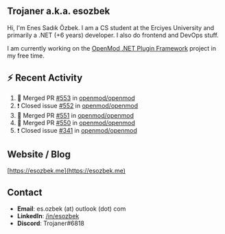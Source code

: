 ##  Trojaner a.k.a. esozbek
Hi, I'm Enes Sadık Özbek. I am a CS student at the Erciyes University and primarily a .NET (+6 years) developer. I also do frontend and DevOps stuff.

I am currently working on the [OpenMod .NET Plugin Framework](https://github.com/openmod/openmod) project in my free time. 

## :zap: Recent Activity

<!--START_SECTION:activity-->
1. 🎉 Merged PR [#553](https://github.com/openmod/openmod/pull/553) in [openmod/openmod](https://github.com/openmod/openmod)
2. ❗️ Closed issue [#552](https://github.com/openmod/openmod/issues/552) in [openmod/openmod](https://github.com/openmod/openmod)
3. 🎉 Merged PR [#551](https://github.com/openmod/openmod/pull/551) in [openmod/openmod](https://github.com/openmod/openmod)
4. 🎉 Merged PR [#550](https://github.com/openmod/openmod/pull/550) in [openmod/openmod](https://github.com/openmod/openmod)
5. ❗️ Closed issue [#341](https://github.com/openmod/openmod/issues/341) in [openmod/openmod](https://github.com/openmod/openmod)
<!--END_SECTION:activity-->

## Website / Blog
[https://esozbek.me](https://esozbek.me)

## Contact
- **Email**: es.ozbek (at) outlook (dot) com
- **LinkedIn**: [/in/esozbek](https://linkedin.com/in/esozbek)
- **Discord**: Trojaner#6818
